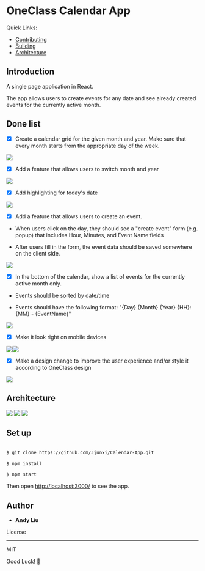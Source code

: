 
  

# OneClass Calendar App

  
  Quick Links:

*  [Contributing](#ar)
*  [Building](#building)
*  [Architecture](#architecture)


## Introduction

A single page application in React.

The app allows users to create events for any date and see already created events for the currently active month.

  

## Done list

  

- [x] Create a calendar grid for the given month and year. Make sure that every month starts from the appropriate day of the week.

<img  src="https://raw.githubusercontent.com/Jjunxi/Calendar-App/master/screenshots/Screen%20Shot%202018-05-08%20at%2023.58.14.png"/>

  

- [x] Add a feature that allows users to switch month and year

<img  src="https://github.com/Jjunxi/Calendar-App/blob/master/screenshots/Screen%20Shot%202018-05-08%20at%2023.59.21.png?raw=true"/>

  

- [x] Add highlighting for today's date

<img  src="https://raw.githubusercontent.com/Jjunxi/Calendar-App/master/screenshots/Screen%20Shot%202018-05-08%20at%2023.58.44.png" />

  

- [x] Add a feature that allows users to create an event.

  

- When users click on the day, they should see a "create event" form (e.g. popup) that includes Hour, Minutes, and Event Name fields

  

- After users fill in the form, the event data should be saved somewhere on the client side.

<img  src="https://github.com/Jjunxi/Calendar-App/blob/master/screenshots/Screen%20Shot%202018-05-09%20at%2000.00.19.png?raw=true"/>

  

- [x] In the bottom of the calendar, show a list of events for the currently active month only.

  

- Events should be sorted by date/time

  

- Events should have the following format: "{Day} {Month} {Year} {HH}:{MM} - {EventName}"

<img  src="https://github.com/Jjunxi/Calendar-App/blob/master/screenshots/Screen%20Shot%202018-05-09%20at%2000.02.43.png?raw=true" />

  

- [x] Make it look right on mobile devices

<img  src="https://github.com/Jjunxi/Calendar-App/blob/master/screenshots/Screen%20Shot%202018-05-09%20at%2000.10.24.png?raw=true"/><img  src="https://github.com/Jjunxi/Calendar-App/blob/master/screenshots/Screen%20Shot%202018-05-09%20at%2000.10.36.png?raw=true" />

  

- [x] Make a design change to improve the user experience and/or style it according to OneClass design

<img  src="https://github.com/Jjunxi/Calendar-App/blob/master/screenshots/Screen%20Shot%202018-05-09%20at%2000.00.33.png?raw=true" />

  



## <a name="architecture"></a> Architecture
<img src="https://github.com/Jjunxi/Calendar-App/blob/master/screenshots/IMG_2033.jpg?raw=true" />
<img src="https://github.com/Jjunxi/Calendar-App/blob/master/screenshots/IMG_2035%202.jpg?raw=true" />
<img src="https://github.com/Jjunxi/Calendar-App/blob/master/screenshots/IMG_2037%202.jpg?raw=true" />

  


## Set up

```sh

$ git clone https://github.com/Jjunxi/Calendar-App.git

$ npm install

$ npm start

```

Then open [http://localhost:3000/](http://localhost:3000/) to see the app.

  
  
  

## Author

  

*  **Andy Liu**

  

License

----

  

MIT

  

Good Luck! 🚀